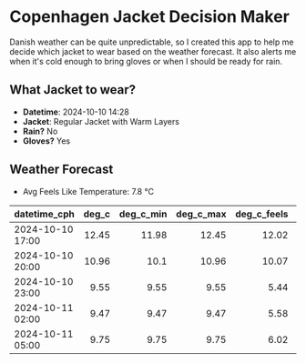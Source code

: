 
# Copenhagen Jacket Decision Maker

Danish weather can be quite unpredictable, so I created this app to help me decide which jacket to wear based on the weather forecast. 
It also alerts me when it's cold enough to bring gloves or when I should be ready for rain.

## What Jacket to wear?

- **Datetime**: 2024-10-10 14:28
- **Jacket**: Regular Jacket with Warm Layers
- **Rain?** No
- **Gloves?** Yes

## Weather Forecast
- Avg Feels Like Temperature: 7.8 °C

| datetime_cph     |   deg_c |   deg_c_min |   deg_c_max |   deg_c_feels | weather   | wind   | rain   |
|:-----------------|--------:|------------:|------------:|--------------:|:----------|:-------|:-------|
| 2024-10-10 17:00 |   12.45 |       11.98 |       12.45 |         12.02 | Clouds    | High   | None   |
| 2024-10-10 20:00 |   10.96 |       10.1  |       10.96 |         10.07 | Clouds    | High   | None   |
| 2024-10-10 23:00 |    9.55 |        9.55 |        9.55 |          5.44 | Clear     | High   | None   |
| 2024-10-11 02:00 |    9.47 |        9.47 |        9.47 |          5.58 | Clear     | High   | None   |
| 2024-10-11 05:00 |    9.75 |        9.75 |        9.75 |          6.02 | Clouds    | High   | None   |
        